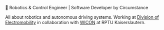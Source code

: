 
🤖 Robotics & Control Engineer | Software Developer by Circumstance

All about robotics and autonomous driving systems. Working at [Division of Electromobility](https://eit.rptu.de/fgs/em/home) 
in collaboration with [WICON](https://github.com/WICON-RPTU) at RPTU Kaiserslautern. 
